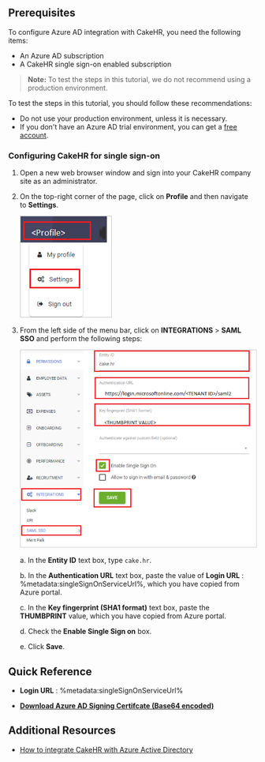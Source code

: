 ## Prerequisites

To configure Azure AD integration with CakeHR, you need the following items:

- An Azure AD subscription
- A CakeHR single sign-on enabled subscription

> **Note:**
> To test the steps in this tutorial, we do not recommend using a production environment.

To test the steps in this tutorial, you should follow these recommendations:

- Do not use your production environment, unless it is necessary.
- If you don't have an Azure AD trial environment, you can get a [free account](https://azure.microsoft.com/free/).

### Configuring CakeHR for single sign-on

1. Open a new web browser window and sign into your CakeHR company site as an administrator.

2. On the top-right corner of the page, click on **Profile** and then navigate to **Settings**.

    ![CakeHR configuration](./media/config01.png)

3. From the left side of the menu bar, click on **INTEGRATIONS** > **SAML SSO** and perform the following steps:

     ![CakeHR configuration](./media/config02.png)

     a. In the **Entity ID** text box, type `cake.hr`.

     b. In the **Authentication URL** text box, paste the value of **Login URL** : %metadata:singleSignOnServiceUrl%, which you have copied from Azure portal.

     c. In the **Key fingerprint (SHA1 format)** text box, paste the **THUMBPRINT** value, which you have copied from Azure portal.

     d. Check the **Enable Single Sign on** box.

     e. Click **Save**.

## Quick Reference

* **Login URL** : %metadata:singleSignOnServiceUrl%

* **[Download Azure AD Signing Certifcate (Base64 encoded)](%metadata:certificateDownloadBase64Url%)**

## Additional Resources

* [How to integrate CakeHR with Azure Active Directory](https://docs.microsoft.com/azure/active-directory/saas-apps/cakehr-tutorial)
